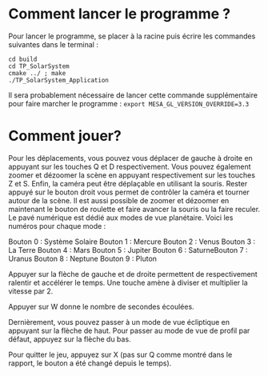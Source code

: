 # Comment lancer le programme ?

Pour lancer le programme, se placer à la racine puis écrire les commandes
suivantes dans le terminal :
```
cd build
cd TP_SolarSystem
cmake ../ ; make
./TP_SolarSystem_Application
```
Il sera probablement nécessaire de lancer cette commande supplémentaire
pour faire marcher le programme :
`export MESA_GL_VERSION_OVERRIDE=3.3`

# Comment jouer?
Pour les déplacements, vous pouvez vous déplacer de gauche à droite en
appuyant sur les touches Q et D respectivement. Vous pouvez également
zoomer et dézoomer la scène en appuyant respectivement sur les touches Z
et S. Enfin, la caméra peut être déplaçable en utilisant la souris. Rester
appuyé sur le bouton droit vous permet de contrôler la caméra et tourner
autour de la scène. Il est aussi possible de zoomer et dézoomer en maintenant
le bouton de roulette et faire avancer la souris ou la faire reculer.
Le pavé numérique est dédié aux modes de vue planétaire. Voici les numéros
pour chaque mode :

Bouton 0 : Système Solaire
Bouton 1 : Mercure
Bouton 2 : Venus
Bouton 3 : La Terre
Bouton 4 : Mars
Bouton 5 : Jupiter
Bouton 6 : SaturneBouton 7 : Uranus
Bouton 8 : Neptune
Bouton 9 : Pluton

Appuyer sur la flèche de gauche et de droite permettent de respectivement
ralentir et accélérer le temps. Une touche amène à diviser et multiplier la
vitesse par 2.

Appuyer sur W donne le nombre de secondes écoulées.

Dernièrement, vous pouvez passer à un mode de vue écliptique en appuyant
sur la flèche de haut. Pour passer au mode de vue de profil par défaut,
appuyez sur la flèche du bas.

Pour quitter le jeu, appuyez sur X (pas sur Q comme montré dans le rapport, le bouton a été changé depuis le temps).
